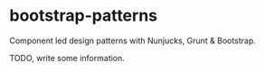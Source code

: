 # bootstrap-patterns
Component led design patterns with Nunjucks, Grunt &amp; Bootstrap.

TODO, write some information.
